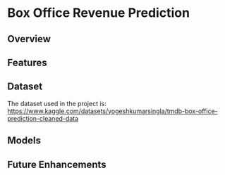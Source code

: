 # Box Office Revenue Prediction

## Overview

## Features

## Dataset
The dataset used in the project is: https://www.kaggle.com/datasets/yogeshkumarsingla/tmdb-box-office-prediction-cleaned-data

## Models

## Future Enhancements
